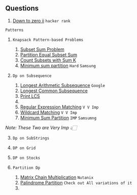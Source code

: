 ## Questions

  1. [Down to zero ii](https://www.hackerrank.com/challenges/down-to-zero-ii/problem)  `hacker rank`

   `Patterns`

   1. `Knapsack Pattern-based Problems`
       1. [Subset Sum Problem](https://practice.geeksforgeeks.org/problems/subset-sum-problem-1611555638/1)
       2. [Partition Equal Subset Sum](https://www.geeksforgeeks.org/problems/subset-sum-problem2014/1)
       3. [Count Subsets with Sum K](https://tinyl.io/9s4l)
       4. [Minimum sum partition](https://tinyl.io/9s4m) `Hard`  `Samsung`

   2. `Dp on Subsequence`
       1. [Longest Arithmetic Subsequence](https://leetcode.com/problems/longest-arithmetic-subsequence/description/) `Google`
       2. [Longest Common Subsequence](https://leetcode.com/problems/longest-common-subsequence/description/)
       3. [Print LCS](https://tinyl.io/9fOZ)
       4. 
       5. [Regular Expression Matching](https://leetcode.com/problems/regular-expression-matching/description/) `V V Imp`
       6. [Wildcard  Matching](https://leetcode.com/problems/wildcard-matching/description/) `V V Imp`
       7. [Minimum Sum Partition](https://tinyl.io/9rJa) `IMP`    `Samsumng`
  
  *Note: These Two are Very Imp 👆🏻* 

   3. `Dp on SubStrings`
      
   4. `DP on Grid`

   5. `DP on Stocks`

   6. `Partition Dp`
      1. [Matrix Chain Multiplication](https://tinyl.io/9rJZ) `Nutanix`
      2. [Palindrome Partition](https://leetcode.com/problems/palindrome-partitioning-ii/description/)
          `Check out All variations of it`
      3. 
